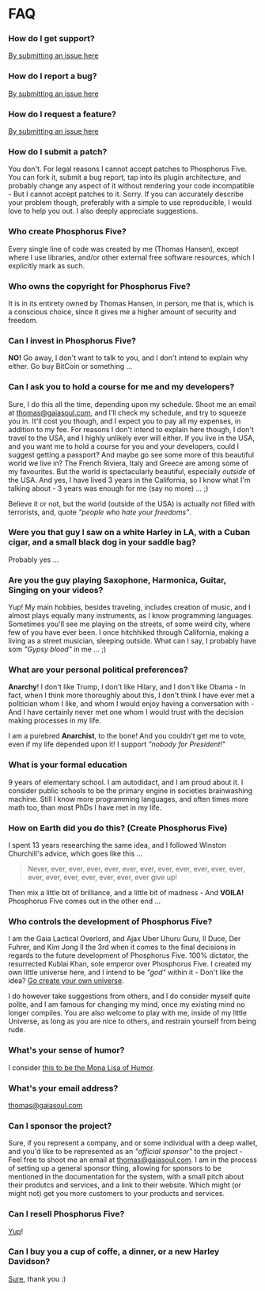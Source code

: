 # FAQ

### How do I get support?

[By submitting an issue here](https://github.com/polterguy/phosphorusfive/issues)

### How do I report a bug?

[By submitting an issue here](https://github.com/polterguy/phosphorusfive/issues)

### How do I request a feature?

[By submitting an issue here](https://github.com/polterguy/phosphorusfive/issues)

### How do I submit a patch?

You don't. For legal reasons I cannot accept patches to Phosphorus Five. You can
fork it, submit a bug report, tap into its plugin architecture, and probably
change any aspect of it without rendering your code incompatible - But I cannot
accept patches to it. Sorry. If you can accurately describe your problem though,
preferably with a simple to use reproducible, I would love to help you out.
I also deeply appreciate suggestions.

### Who create Phosphorus Five?

Every single line of code was created by me (Thomas Hansen), except where I use
libraries, and/or other external free software resources, which I explicitly
mark as such.

### Who owns the copyright for Phosphorus Five?

It is in its entirety owned by Thomas Hansen, in person, me that is, which is a
conscious choice, since it gives me a higher amount of security and freedom.

### Can I invest in Phosphorus Five?

__NO!__ Go away, I don't want to talk to you, and I don't intend to explain why either.
Go buy BitCoin or something ...

### Can I ask you to hold a course for me and my developers?

Sure, I do this all the time, depending upon my schedule. Shoot me an email at
thomas@gaiasoul.com, and I'll check my schedule, and try to squeeze you in.
It'll cost you though, and I expect you to pay all my expenses, in addition
to my fee. For reasons I don't intend to explain here though, I don't travel
to the USA, and I highly unlikely ever will either. If you live in the USA, and
you want me to hold a course for you and your developers, could I suggest getting
a passport? And maybe go see some more of this beautiful world we live in? The French
Riviera, Italy and Greece are among some of my favourites. But the world is
spectacularly beautiful, especially _outside_ of the USA. And yes, I have lived
3 years in the California, so I know what I'm talking about - 3 years was enough for
me (say no more) ... ;)

Believe it or not, but the world (outside of the USA) is actually _not_ filled
with terrorists, and, quote _"people who hate your freedoms"_.

### Were you that guy I saw on a white Harley in LA, with a Cuban cigar, and a small black dog in your saddle bag?

Probably yes ...

### Are you the guy playing Saxophone, Harmonica, Guitar, Singing on your videos?

Yup! My main hobbies, besides traveling, includes creation of music, and I almost plays equally
many instruments, as I know programming languages. Sometimes you'll see me playing on
the streets, of some weird city, where few of you have ever been. I once hitchhiked
through California, making a living as a street musician, sleeping outside. What
can I say, I probably have som _"Gypsy blood"_ in me ... ;)

### What are your personal political preferences?

__Anarchy__! I don't like Trump, I don't like Hilary, and I don't like
Obama - In fact, when I think more thoroughly about this, I don't think I have ever
met a politician whom I like, and whom I would enjoy having a conversation with - And
I have certainly never met one whom I would trust with the decision making processes in my
life.

I am a purebred __Anarchist__, to the bone! And you couldn't get me to vote,
even if my life depended upon it! I support _"nobody for President!"_

### What is your formal education

9 years of elementary school. I am autodidact, and I am proud about it. I consider
public schools to be the primary engine in societies brainwashing machine. Still
I know more programming languages, and often times more math too, than most
PhDs I have met in my life.

### How on Earth did you do this? (Create Phosphorus Five)

I spent 13 years researching the same idea, and I followed Winston Churchill's advice,
which goes like this ...

> Never, ever, ever, ever, ever, ever, ever, ever, ever, ever, ever, ever, ever, ever, ever, ever, ever, ever, ever give up!

Then mix a little bit of brilliance, and a little bit of madness - And __VOILA!__
Phosphorus Five comes out in the other end ...

### Who controls the development of Phosphorus Five?

I am the Gaia Lactical Overlord, and Ajax Uber Uhuru Guru, Il Duce, Der Fuhrer,
and Kim Jong Il the 3rd when it comes to the final decisions in regards to the future development
of Phosphorus Five. 100% dictator, the resurrected Kublai Khan, sole emperor over Phosphorus Five.
I created my own little universe here, and I intend to be _"god"_ within it - Don't like the idea?
[Go create your own universe](https://github.com/new).

I do however take suggestions from others, and I do consider myself quite polite, and I am
famous for changing my mind, once my existing mind no longer compiles. You are also welcome to
play with me, inside of my little Universe, as long as you are nice to others, and
restrain yourself from being rude.

### What's your sense of humor?

I consider [this to be the Mona Lisa of Humor](https://www.youtube.com/watch?v=so8NQficzZg).

### What's your email address?

thomas@gaiasoul.com

### Can I sponsor the project?

Sure, if you represent a company, and or some individual with a deep wallet, and
you'd like to be represented as an _"official sponsor"_ to the project - Feel free
to shoot me an email at thomas@gaiasoul.com. I am in the process of setting up
a general sponsor thing, allowing for sponsors to be mentioned in the documentation
for the system, with a small pitch about their produtcs and services, and a link
to their website. Which might (or might not) get you more customers to your products
and services.

### Can I resell Phosphorus Five?

[Yup](https://www.youtube.com/watch?v=kFUSenWxrOM)!

### Can I buy you a cup of coffe, a dinner, or a new Harley Davidson?

[Sure](https://www.paypal.com/cgi-bin/webscr?cmd=_s-xclick&hosted_button_id=BXLLPEF2AG7VC), thank you :)
